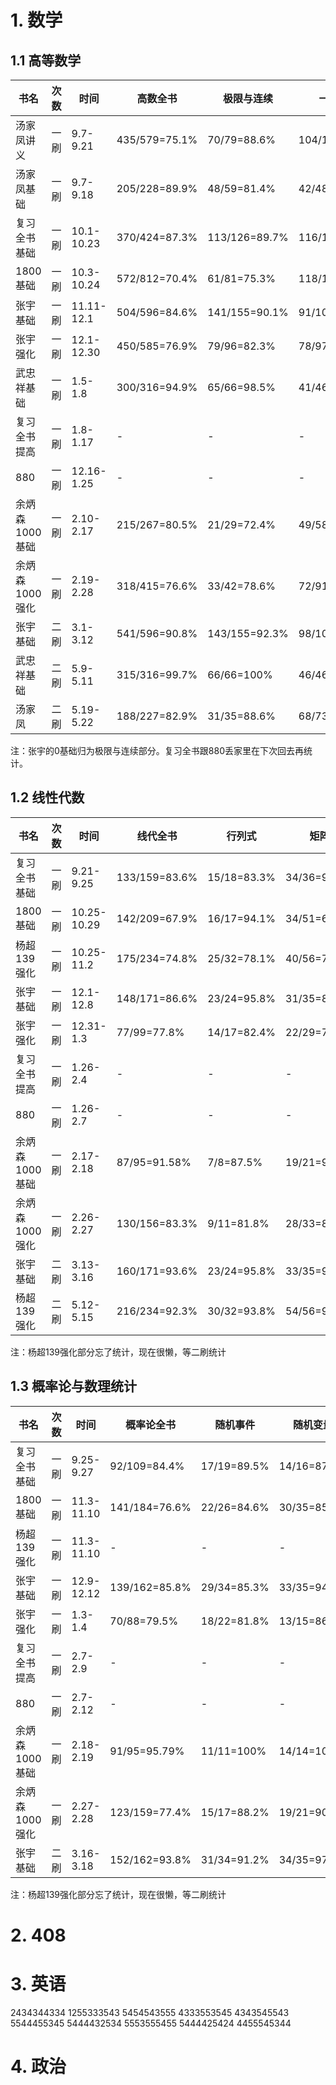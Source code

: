 # 1. 数学

## 1.1 高等数学

<div class="acc-table-高数2024">

| 书名 | 次数 | 时间 | 高数全书 | 极限与连续 | 一元微分 | 多元微分 | 微分方程 | 一元积分 | 多元积分 | 曲线曲面积分 | 无穷级数 | 空间解析几何 |
| --- | --- | --- | --- | --- | --- | --- | --- | --- | --- | --- | --- | --- |
| 汤家凤讲义 | 一刷 | 9.7-9.21 | 435/579=75.1% | 70/79=88.6%   | 104/136=76.5% | 44/51=86.3% | 35/47=74.5% | 67/101=66.3% | 37/52=71.2% | 33/40=82.5% | 31/59=52.5% | 14/14=100%   |
| 汤家凤基础 | 一刷 | 9.7-9.18 | 205/228=89.9% | 48/59=81.4%   | 42/48=87.5% | 29/29=100% | 23/24=95.8% | 51/56=91.1%  | 12/12=100% | - | - | -            |
| 复习全书基础 | 一刷 | 10.1-10.23 | 370/424=87.3%  | 113/126=89.7% | 116/123=94.3% | 30/36=83.3% | 21/22=95.5% | 27/42=64.3%  | 33/40=82.5% | - | 21/25=84% | 9/10=90%     |
| 1800基础 | 一刷 | 10.3-10.24 | 572/812=70.4% | 61/81=75.3%   | 118/143=82.5% | 61/74=82.4% | 56/72=77.8% | 97/153=63.4% | 38/63=60.3% | 52/88=59.1% | 56/94=59.6% | 33/44=75%    |
| 张宇基础 | 一刷 | 11.11-12.1 | 504/596=84.6% | 141/155=90.1% | 91/105=86.7% | 31/36=86.1% | 29/36=80.6% | 95/117=81.2% | 20/27=74.1% | 35/41=85.4% | 42/56=75% | 20/23=87.0%  |
| 张宇强化 | 一刷 | 12.1-12.30 | 450/585=76.9% | 79/96=82.3% | 78/97=80.4% | 53/69=76.8% | 17/27=63.0% | 98/132=74.2% | 16/21=76.2% | 45/55=81.8% | 55/77=71.4% | 9/11=81.8% |
| 武忠祥基础 | 一刷 | 1.5-1.8 | 300/316=94.9% | 65/66=98.5% | 41/46=89.1% | 26/27=96.3% | 26/27=96.3% | 63/68=92.6%  | 12/12=100% | 25/27=92.6% | 26/27=96.3% | 16/16=100% |
| 复习全书提高 | 一刷 | 1.8-1.17 | - | - | - | - | - | - | - | - | - | - |
| 880 | 一刷 | 12.16-1.25 | - | - | - | - | - | - | - | - | - | - |
| 余炳森1000基础 | 一刷 | 2.10-2.17 | 215/267=80.5% | 21/29=72.4% | 49/58=84.5% | 21/25=84% | 19/27=70.4% | 45/54=83.3% | 36/40=90% | - | 16/22=72.7% | 8/12=66.7% |
| 余炳森1000强化 | 一刷 | 2.19-2.28 | 318/415=76.6% | 33/42=78.6% | 72/91=79.1% | 36/45=80% | 27/41=65.9% | 68/79=86.1% | 44/60=73.3% | - | 24/39=61.5% | 14/18=77.8% |
| 张宇基础 | 二刷 | 3.1-3.12 | 541/596=90.8% | 143/155=92.3% | 98/105=93.3% | 36/36=100% | 33/36=91.7% | 105/117=89.7% | 23/27=85.2% | 33/41=80.5% | 50/56=89.3% | 20/23=87% |
| 武忠祥基础 | 二刷 | 5.9-5.11 | 315/316=99.7% | 66/66=100% | 46/46=100% | 27/27=100% | 27/27=100% | 68/68=100%  | 12/12=100% | 27/27=100% | 26/27=96.3% | 16/16=100% |
| 汤家凤 | 二刷 | 5.19-5.22 | 188/227=82.9% | 31/35=88.6% | 68/73=93.2% | 7/10=70% | 12/14=85.7% | 34/44=77.3% | 12/16=75% | 5/7=71.4% | 19/28=67.9% | - |


</div>

注：张宇的0基础归为极限与连续部分。复习全书跟880丢家里在下次回去再统计。


## 1.2 线性代数

<div class="acc-table-线代2024">

| 书名 | 次数 | 时间 | 线代全书 | 行列式  | 矩阵 | 向量 | 线性方程组 | 特征值 | 二次型 |
|----| --- | --- | --- |-------------| --- | --- | --- | --- | --- |
| 复习全书基础 | 一刷 | 9.21-9.25 | 133/159=83.6% | 15/18=83.3% | 34/36=94.4% | 19/28=67.9% | 20/23=87.0% | 25/32=78.1% | 20/22=91.0% | 
| 1800基础 | 一刷 | 10.25-10.29 | 142/209=67.9% | 16/17=94.1% | 34/51=66.7% | 22/27=81.5% | 21/30=70% | 29/54=53.7% | 20/30=66.7% |
| 杨超139强化 | 一刷 | 10.25-11.2 | 175/234=74.8% | 25/32=78.1% | 40/56=71.4% | 30/37=81.1% | 36/42=85.7% | 22/34=64.7% | 22/33=66.7% |
| 张宇基础 | 一刷 | 12.1-12.8 | 148/171=86.6% | 23/24=95.8% | 31/35=88.6% | 18/26=69.2% | 25/27=92.6% | 27/34=79.4% | 24/25=96% |
| 张宇强化 | 一刷 | 12.31-1.3 | 77/99=77.8% | 14/17=82.4% | 22/29=75.9% | 9/9=-100% | 6/10=60% | 14/19=73.7% | 12/15=80% |
| 复习全书提高 | 一刷 | 1.26-2.4 | - | - | - | - | - | - | - |
| 880 | 一刷 | 1.26-2.7 | - | - | - | - | - | - | - |
| 余炳森1000基础 | 一刷 | 2.17-2.18 | 87/95=91.58% | 7/8=87.5% | 19/21=90.5% | 19/19=100% | 10/11=90.9% | 21/22=95.5% | 11/14=78.6% |
| 余炳森1000强化 | 一刷 | 2.26-2.27 | 130/156=83.3% | 9/11=81.8% | 28/33=84.8% | 30/33=90.9% | 13/18=72.2% | 32/40=80% | 18/21=85.7% |
| 张宇基础 | 二刷 | 3.13-3.16 | 160/171=93.6% | 23/24=95.8% | 33/35=94.3% | 23/26=88.5% | 25/27=92.6% | 31/34=91.2% | 25/25=100% |
| 杨超139强化 | 二刷 | 5.12-5.15 | 216/234=92.3% | 30/32=93.8% | 54/56=96.3% | 32/37=86.5% | 41/42=97.6% | 31/34=91.2% | 28/33=84.8% |

</div>

注：杨超139强化部分忘了统计，现在很懒，等二刷统计


## 1.3 概率论与数理统计

<div class="acc-table-概率论2024">

| 书名 | 次数 | 时间 | 概率论全书 | 随机事件 | 随机变量 | 多维随机变量 | 数字特征 | 大数定律 | 数理统计 | 参数估计 | 假设检验 |
| --- | --- | --- | --- | --- | --- |---| --- | --- | --- | --- | --- |
| 复习全书基础 | 一刷 | 9.25-9.27 | 92/109=84.4% | 17/19=89.5% | 14/16=87.5% | 17/19=89.5% | 14/17=82.3% | 5/5=100% | 10/14=71.4% | 11/14=78.6% | 4/5=80% |
| 1800基础 | 一刷 | 11.3-11.10 | 141/184=76.6% | 22/26=84.6% | 30/35=85.7% | 26/35=74.3% | 28/40=70% | 5/8=62.5% | 16/23=70.0% | 10/13=76.9% | 4/4=100% |
| 杨超139强化 | 一刷 | 11.3-11.10 | - | - | - | - | - | - | - | - | - |
| 张宇基础 | 一刷 | 12.9-12.12 | 139/162=85.8% | 29/34=85.3% | 33/35=94.3% | 24/29=82.8% | 19/25=76% | 10/11=90.1% | 24/28=85.7% | - | - |
| 张宇强化 | 一刷 | 1.3-1.4 | 70/88=79.5% | 18/22=81.8% | 13/15=86.7% | 13/17=76.5% | 8/13=61.5% | 3/3=100% | 3/4=75% | 12/14=85.7% | - |
| 复习全书提高 | 一刷 | 2.7-2.9 | - | - | - | - | - | - | - | - | - |
| 880 | 一刷 | 2.7-2.12 | - | - | - | - | - | - | - | - | - |
| 余炳森1000基础 | 一刷 | 2.18-2.19 | 91/95=95.79% | 11/11=100% | 14/14=100% | 19/20=95% | 20/20=100% | 5/5=100% | 10/12=83.3% | 12/13=92.3% | - |
| 余炳森1000强化 | 一刷 | 2.27-2.28 | 123/159=77.4% | 15/17=88.2% | 19/21=90.5% | 26/30=86.7% | 25/31=80.6% | 6/7=85.7% | 7/16=43.8% | 17/18=94.4% | 8/19=42.1% |
| 张宇基础 | 二刷 | 3.16-3.18 | 152/162=93.8% | 31/34=91.2% | 34/35=97.1% | 27/29=93.1% | 23/25=92% | 11/11=100% | 26/28=92.9% | - | - |

</div>

注：杨超139强化部分忘了统计，现在很懒，等二刷统计



# 2. 408




# 3. 英语


<div class="acc-table-阅读">

2434344334 1255333543 5454543555 4333553545 4343545543 5544455345 5444432534 5553555455 5444425424 4455545344


</div>






# 4. 政治


